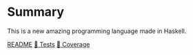 # Summary

This is a new amazing programming language
made in Haskell.

[README](README.md)
[:link: Tests](Tests.md)
[:link: Coverage](Coverage.md)
